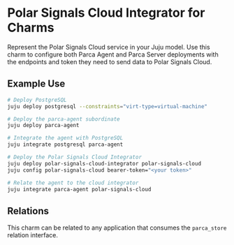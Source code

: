 # Polar Signals Cloud Integrator for Charms

Represent the Polar Signals Cloud service in your Juju model. Use this charm to configure both
Parca Agent and Parca Server deployments with the endpoints and token they need to send data to
Polar Signals Cloud.

## Example Use

```bash
# Deploy PostgreSQL
juju deploy postgresql --constraints="virt-type=virtual-machine"

# Deploy the parca-agent subordinate
juju deploy parca-agent

# Integrate the agent with PostgreSQL
juju integrate postgresql parca-agent

# Deploy the Polar Signals Cloud Integrator
juju deploy polar-signals-cloud-integrator polar-signals-cloud
juju config polar-signals-cloud bearer-token="<your token>"

# Relate the agent to the cloud integrator
juju integrate parca-agent polar-signals-cloud
```

## Relations

This charm can be related to any application that consumes the `parca_store` relation interface.
